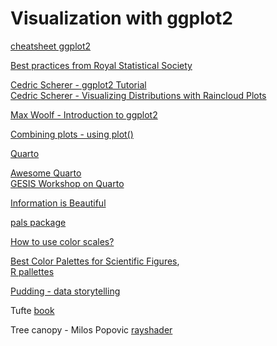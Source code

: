 # Visualization with ggplot2

[cheatsheet ggplot2](https://rstudio.github.io/cheatsheets/html/data-visualization.html)

[Best practices from Royal Statistical Society](https://royal-statistical-society.github.io/datavisguide/)

[Cedric Scherer - ggplot2 Tutorial](https://cedricscherer.netlify.app/2019/08/05/a-ggplot2-tutorial-for-beautiful-plotting-in-r/)   
[Cedric Scherer - Visualizing Distributions with Raincloud Plots](https://www.cedricscherer.com/2021/06/06/visualizing-distributions-with-raincloud-plots-and-how-to-create-them-with-ggplot2/)   

[Max Woolf - Introduction to ggplot2](https://minimaxir.com/2015/02/ggplot-tutorial/)

[Combining plots - using plot()](https://www.statmethods.net/advgraphs/layout.html)

[Quarto](https://quarto.org/)  

[Awesome Quarto](https://github.com/mcanouil/awesome-quarto#featured-new-releases)    
[GESIS Workshop on Quarto](https://gesiscss.github.io/quarto-workshop/)  

[Information is Beautiful](https://informationisbeautiful.net/blog/)

[pals package](https://cran.r-project.org/web/packages/pals/vignettes/pals_examples.html)

[How to use color scales?](https://blog.datawrapper.de/which-color-scale-to-use-in-data-vis/)

[Best Color Palettes for Scientific Figures](https://www.simplifiedsciencepublishing.com/resources/best-color-palettes-for-scientific-figures-and-data-visualizations),    
[R pallettes](https://github.com/EmilHvitfeldt/r-color-palettes?tab=readme-ov-file)

[Pudding - data storytelling](https://pudding.cool/2023/09/invisible-epidemic/)

Tufte [book](http://faculty.salisbury.edu/~jtanderson/teaching/cosc311/fa21/files/tufte.pdf)    

Tree canopy - Milos Popovic [rayshader](https://github.com/milos-agathon/3d-forest-height-maps/tree/main)
